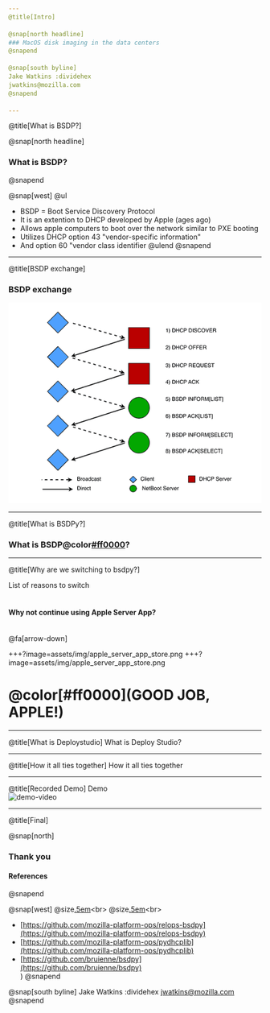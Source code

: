 ```yaml
---
@title[Intro]

@snap[north headline]
### MacOS disk imaging in the data centers
@snapend

@snap[south byline]
Jake Watkins :dividehex
jwatkins@mozilla.com
@snapend

---
```

@title[What is BSDP?]

@snap[north headline]
### What is BSDP?
@snapend

@snap[west]
@ul
 - BSDP = Boot Service Discovery Protocol
 - It is an extention to DHCP developed by Apple (ages ago)
 - Allows apple computers to boot over the network similar to PXE booting
 - Utilizes DHCP option 43 "vendor-specific information"
 - And option 60 "vendor class identifier
@ulend
@snapend

---
@title[BSDP exchange]
### BSDP exchange
![Image-Relative](assets/img/BSDP_exchange.PNG)

---
@title[What is BSDPy?]
### What is BSDP@color[#ff0000](y)?


---
@title[Why are we switching to bsdpy?]

List of reasons to switch
<br><br>
#### Why not continue using Apple Server App?
<br>
@fa[arrow-down]

+++?image=assets/img/apple_server_app_store.png
+++?image=assets/img/apple_server_app_store.png
# @color[#ff0000](GOOD JOB, APPLE!)

---
@title[What is Deploystudio]
What is Deploy Studio?

---
@title[How it all ties together]
How it all ties together


---
@title[Recorded Demo]
Demo
<br>
![demo-video](https://player.vimeo.com/video/303137935)

---
@title[Final]

@snap[north]
### Thank you
#### References
@snapend

@snap[west]
@size[.5em]([https://en.wikipedia.org/wiki/Boot_Service_Discovery_Protocol](https://en.wikipedia.org/wiki/Boot_Service_Discovery_Protocol))<br>
@size[.5em]([https://static.afp548.com/mactips/bootpd.html](https://static.afp548.com/mactips/bootpd.html))<br>
 - [https://github.com/mozilla-platform-ops/relops-bsdpy](https://github.com/mozilla-platform-ops/relops-bsdpy)<br>
 - [https://github.com/mozilla-platform-ops/pydhcplib](https://github.com/mozilla-platform-ops/pydhcplib)<br>
 - [https://github.com/bruienne/bsdpy](https://github.com/bruienne/bsdpy)<br>)
@snapend

@snap[south byline]
Jake Watkins :dividehex
jwatkins@mozilla.com
@snapend

